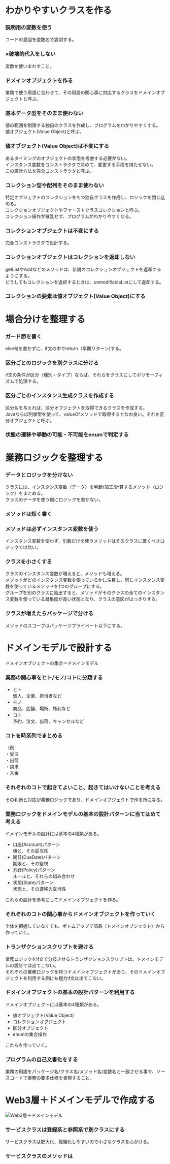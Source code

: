 # わかりやすいクラスを作る

### 説明用の変数を使う
コードの意図を変数名で説明する。

### ×破壊的代入をしない
変数を使いまわすこと。

### ドメインオブジェクトを作る
業務で使う用語に合わせて、その用語の関心事に対応するクラスをドメインオブジェクトと呼ぶ。  

### 基本データ型をそのまま使わない
値の範囲を制限する独自のクラスを作成し、プログラムをわかりやすくする。  
値オブジェクト(Value Object)と呼ぶ。  

### 値オブジェクト(Value Object)は不変にする
あるタイミングのオブジェクトの状態を考慮する必要がない。  
インスタンス変数をコンストラクタで決めて、変更する手段を持たせない。  
この設計方法を完全コンストラクタと呼ぶ。  

### コレクション型や配列をそのまま使わない
特定オブジェクトのコレクションをもつ独自クラスを作成し、ロジックを閉じ込める。  
コレクションオブジェクトやファーストクラスコレクションと呼ぶ。  
コレクション操作が散乱せず、プログラムがわかりやすくなる。  

### コレクションオブジェクトは不変にする
完全コンストラクタで設計する。  

### コレクションオブジェクトはコレクションを返却しない
getListやAddなどのメソッドは、新規のコレクションオブジェクトを返却するようにする。  
どうしてもコレクションを返却するときは、unmodifiableListにして返却する。  

### コレクションの要素は値オブジェクト(Value Object)にする

# 場合分けを整理する

### ガード節を書く
else句を書かずに、if文の中でreturn（早期リターン)する。

### 区分ごとのロジックを別クラスに分ける
if文の条件が区分（種別・タイプ）ならば、それらをクラスにしてポリモーフィズムで処理する。

### 区分ごとのインスタンス生成クラスを作成する
区分名を与えれば、区分オブジェクトを取得できるクラスを作成する。  
Javaならば列挙型を使って、valueOfメソッドで取得するとなお良い。それを区分オブジェクトと呼ぶ。  

### 状態の遷移や挙動の可能・不可能をenumで判定する

# 業務ロジックを整理する

### データとロジックを分けない
クラスには、インスタンス変数（データ）を判断/加工/計算するメソッド（ロジック）をまとめる。  
クラスのデータを使う側にロジックを書かない。  

### メソッドは短く書く

### メソッドは必ずインスタンス変数を使う
インスタンス変数を使わず、引数だけを使うメソッドはそのクラスに置くべきロジックでは無い。

### クラスを小さくする
クラスのインスタンス変数が増えると、メソッドも増える。   
メソッドがどのインスタンス変数を使っているかに注目し、同じインスタンス変数を使っているメソッドを1つのグループにする。  
グループを別のクラスに抽出すると、メソッドがそのクラスの全てのインスタンス変数を使っている凝集度が高い状態となり、クラスの意図がはっきりする。  

### クラスが増えたらパッケージで分ける
メソッドのスコープはパッケージプライベート以下にする。

# ドメインモデルで設計する
ドメインオブジェクトの集合＝ドメインモデル

### 業務の関心事をヒト/モノ/コトに分類する
- ヒト  
個人、企業、担当者など
- モノ  
商品、店舗、場所、権利など
- コト  
予約、注文、出荷、キャンセルなど

### コトを時系列でまとめる
（例  
・受注  
・出荷  
・請求  
・入金  

### それぞれのコトで起きてよいこと、起きてはいけないことを考える
その判断と対応が業務ロジックであり、ドメインオブジェクトで作る所になる。

### 業務ロジックをドメインモデルの基本の設計パターンに当てはめて考える
ドメインモデルの設計には基本の4種類がある。
- 口座(Account)パターン  
値と、その妥当性  
- 期日(DueDate)パターン  
期限と、その監視  
- 方針(Policy)パターン  
ルールと、それらの組み合わせ  
- 状態(State)パターン  
状態と、その遷移の妥当性

これらの設計を参考にしてドメインオブジェクトを作る。

### それぞれのコトの関心事からドメインオブジェクトを作っていく
全体を把握していなくても、ボトムアップで部品（ドメインオブジェクト）から作っていく。

### トランザクションスクリプトを避ける
業務ロジックをif文で分岐させるトランザクションスクリプトは、ドメインモデルの設計では出てこない。  
それぞれの業務ロジックを持つドメインオブジェクトがあり、そのドメインオブジェクトを利用する側にも極力if文は出てこない。

### ドメインオブジェクトの基本の設計パターンを利用する
ドメインオブジェクトには基本の4種類がある。  
- 値オブジェクト(Value Object)  
- コレクションオブジェクト  
- 区分オブジェクト  
- enumの集合操作  

これらを作っていく。

### プログラムの自己文書化をする
業務の用語をパッケージ名/クラス名/メソッド名/変数名と一致させる事で、ソースコードで業務の要求仕様を表現すること。  

# Web3層＋ドメインモデルで作成する

![Web3層＋ドメインモデル](/Picture/システム設計.png "Web3層＋ドメインモデル")

### サービスクラスは登録系と参照系で別クラスにする
サービスクラスは肥大化、複雑化しやすいので小さなクラスを心がける。

### サービスクラスのメソッドは

